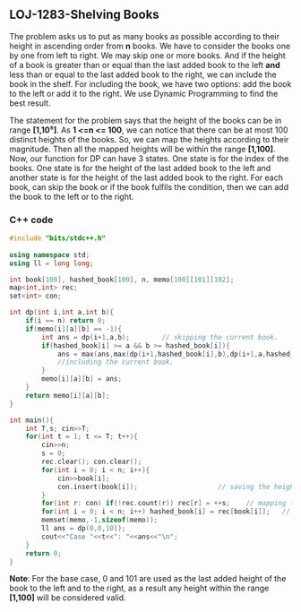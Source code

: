 ## LOJ-1283-Shelving Books
The problem asks us to put as many books as possible according to their height in ascending order from **n** books. We have to consider the books one by one from left to right. We may skip one or more books. And if the height of a book is greater than or equal than the last added book to the left **and** less than or equal to the last added book to the right, we can include the book in the shelf. For including the book, we have two options: add the book to the left or add it to the right. We use Dynamic Programming to find the best result. 

The statement for the problem says that the height of the books can be in range **[1,10⁵]**. As **1 <=n <= 100**, we can notice that there can be at most 100 distinct heights of the books. So, we can map the heights according to their magnitude. Then all the mapped heights will be within the range **[1,100]**. Now, our function for DP can have 3 states. One state is for the index of the books. One state is for the height of the last added book to the left and another state is for the height of the last added book to the right. For each book, can skip the book or if the book fulfils the condition, then we can add the book to the left or to the right. 
### C++ code
```cpp
#include "bits/stdc++.h"
 
using namespace std;
using ll = long long;

int book[100], hashed_book[100], n, memo[100][101][102];
map<int,int> rec;
set<int> con;

int dp(int i,int a,int b){
	if(i == n) return 0;
	if(memo[i][a][b] == -1){
		int ans = dp(i+1,a,b);        // skipping the current book. 
		if(hashed_book[i] >= a && b >= hashed_book[i]){
		    ans = max(ans,max(dp(i+1,hashed_book[i],b),dp(i+1,a,hashed_book[i]))+1); 
		    //including the current book.
	    }
		memo[i][a][b] = ans;
	}
	return memo[i][a][b];
}

int main(){  
    int T,s; cin>>T;
    for(int t = 1; t <= T; t++){
    	cin>>n;
    	s = 0;
    	rec.clear(); con.clear();
    	for(int i = 0; i < n; i++){
    		cin>>book[i];
    		con.insert(book[i]);                    // saving the heights in a set to find the distinct heights. 
    	}
    	for(int r: con) if(!rec.count(r)) rec[r] = ++s;    // mapping the heights.
    	for(int i = 0; i < n; i++) hashed_book[i] = rec[book[i]];   // creating a new array with the mapped heights. 
    	memset(memo,-1,sizeof(memo));
    	ll ans = dp(0,0,101);
    	cout<<"Case "<<t<<": "<<ans<<"\n";
    }
    return 0;
}
```

**Note**: For the base case, 0 and 101 are used as the last added height of the book to the left and to the right, as a result any height within the range **[1,100]** will be considered valid. 